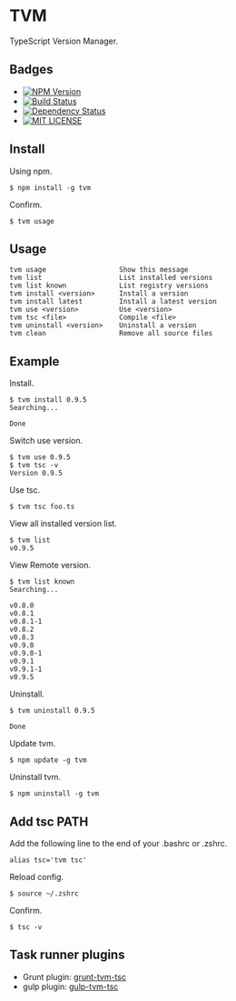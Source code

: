 # TVM

TypeScript Version Manager.

## Badges
+ [![NPM Version](http://img.shields.io/npm/v/tvm.svg)](https://www.npmjs.org/package/tvm)
+ [![Build Status](https://travis-ci.org/watilde/tvm.png?branch=master)](https://travis-ci.org/watilde/tvm)
+ [![Dependency Status](https://gemnasium.com/watilde/tvm.svg)](https://gemnasium.com/watilde/tvm)
+ [![MIT LICENSE](http://img.shields.io/badge/license-MIT-brightgreen.svg)](https://github.com/watilde/tvm/blob/master/LICENSE)

## Install

Using npm.

    $ npm install -g tvm

Confirm.

    $ tvm usage

## Usage

    tvm usage                  Show this message
    tvm list                   List installed versions
    tvm list known             List registry versions
    tvm install <version>      Install a version
    tvm install latest         Install a latest version
    tvm use <version>          Use <version>
    tvm tsc <file>             Compile <file>
    tvm uninstall <version>    Uninstall a version
    tvm clean                  Remove all source files

## Example

Install.

    $ tvm install 0.9.5
    Searching...

    Done

Switch use version.

    $ tvm use 0.9.5
    $ tvm tsc -v
    Version 0.9.5

Use tsc.

    $ tvm tsc foo.ts

View all installed version list.

    $ tvm list
    v0.9.5


View Remote version.

    $ tvm list known
    Searching...

    v0.8.0
    v0.8.1
    v0.8.1-1
    v0.8.2
    v0.8.3
    v0.9.0
    v0.9.0-1
    v0.9.1
    v0.9.1-1
    v0.9.5

Uninstall.

    $ tvm uninstall 0.9.5

    Done

Update tvm.

    $ npm update -g tvm

Uninstall tvm.

    $ npm uninstall -g tvm

## Add tsc PATH
Add the following line to the end of your .bashrc or .zshrc.

    alias tsc='tvm tsc'

Reload config.

    $ source ~/.zshrc

Confirm.

    $ tsc -v

## Task runner plugins
 + Grunt plugin: [grunt-tvm-tsc](https://github.com/watilde/grunt-tvm-tsc)
 + gulp plugin: [gulp-tvm-tsc](https://github.com/watilde/gulp-tvm-tsc)
